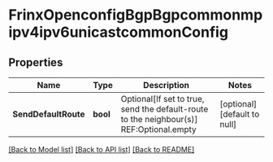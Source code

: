 # FrinxOpenconfigBgpBgpcommonmpipv4ipv6unicastcommonConfig

## Properties
Name | Type | Description | Notes
------------ | ------------- | ------------- | -------------
**SendDefaultRoute** | **bool** | Optional[If set to true, send the default-route to the neighbour(s)] REF:Optional.empty | [optional] [default to null]

[[Back to Model list]](../README.md#documentation-for-models) [[Back to API list]](../README.md#documentation-for-api-endpoints) [[Back to README]](../README.md)


